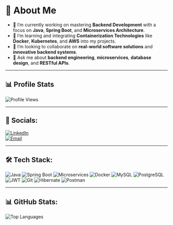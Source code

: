 # 👋 About Me

- 🚀 I’m currently working on mastering **Backend Development** with a focus on **Java**, **Spring Boot**, and **Microservices Architecture**.
- 🌱 I’m learning and integrating **Containerization Technologies** like **Docker**, **Kubernetes**, and **AWS** into my projects.
- 🤝 I’m looking to collaborate on **real-world software solutions** and **innovative backend systems**.
- 💬 Ask me about **backend engineering**, **microservices**, **database design**, and **RESTful APIs**.

---
## 📊 Profile Stats

![Profile Views](https://komarev.com/ghpvc/?username=latiffurkandemir&color=brightgreen)

---

## 📱 Socials:

[![LinkedIn](https://img.shields.io/badge/-LinkedIn-blue?style=flat&logo=linkedin)](https://www.linkedin.com/in/latiffurkan-demir/)  
[![Email](https://img.shields.io/badge/Email-latiffurkan.demir@gmail.com-red?style=flat&logo=gmail)](mailto:latiffurkan.demir@gmail.com)

---

## 🛠️ Tech Stack:

![Java](https://img.shields.io/badge/Java-ED8B00?style=for-the-badge&logo=java&logoColor=white)
![Spring Boot](https://img.shields.io/badge/Spring_Boot-6DB33F?style=for-the-badge&logo=spring&logoColor=white)
![Microservices](https://img.shields.io/badge/Microservices-0052CC?style=for-the-badge&logo=microservices&logoColor=white)
![Docker](https://img.shields.io/badge/Docker-2496ED?style=for-the-badge&logo=docker&logoColor=white)
![MySQL](https://img.shields.io/badge/MySQL-4479A1?style=for-the-badge&logo=mysql&logoColor=white)
![PostgreSQL](https://img.shields.io/badge/PostgreSQL-336791?style=for-the-badge&logo=postgresql&logoColor=white)
![JWT](https://img.shields.io/badge/JWT-000000?style=for-the-badge&logo=jsonwebtokens&logoColor=white)
![Git](https://img.shields.io/badge/Git-F05032?style=for-the-badge&logo=git&logoColor=white)
![Hibernate](https://img.shields.io/badge/Hibernate-59666C?style=for-the-badge&logo=hibernate&logoColor=white)
![Postman](https://img.shields.io/badge/Postman-FF6C37?style=for-the-badge&logo=postman&logoColor=white)


---

## 📊 GitHub Stats:

![Top Languages](https://github-readme-stats.vercel.app/api/top-langs/?username=latiffurkandemir&layout=compact&theme=radical)

